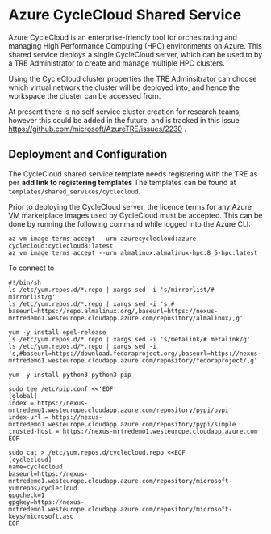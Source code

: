 # Azure CycleCloud Shared Service
Azure CycleCloud is an enterprise-friendly tool for orchestrating and managing High Performance Computing (HPC) environments on Azure. This shared service deploys a single CycleCloud server, which can be used to by a TRE Administrator to create and manage multiple HPC clusters.

Using the CycleCloud cluster properties the TRE Adminsitrator can choose which virtual network the cluster will be deployed into, and hence the workspace the cluster can be accessed from.

At present there is no self service cluster creation for research teams, however this could be added in the future, and is tracked in this issue <https://github.com/microsoft/AzureTRE/issues/2230> .


## Deployment and Configuration

The CycleCloud shared service template needs registering with the TRE as per **add link to registering templates** The templates can be found at `templates/shared_services/cyclecloud`.

Prior to deploying the CycleCloud server, the licence terms for any Azure VM marketplace images used by CycleCloud must be accepted. This can be done by running the following command while logged into the Azure CLI:

```shell
az vm image terms accept --urn azurecyclecloud:azure-cyclecloud:cyclecloud8:latest
az vm image terms accept --urn almalinux:almalinux-hpc:8_5-hpc:latest
```


To connect to 
```shell
#!/bin/sh
ls /etc/yum.repos.d/*.repo | xargs sed -i 's/mirrorlist/# mirrorlist/g'
ls /etc/yum.repos.d/*.repo | xargs sed -i 's,# baseurl=https://repo.almalinux.org/,baseurl=https://nexus-mrtredemo1.westeurope.cloudapp.azure.com/repository/almalinux/,g'

yum -y install epel-release
ls /etc/yum.repos.d/*.repo | xargs sed -i 's/metalink/# metalink/g'
ls /etc/yum.repos.d/*.repo | xargs sed -i 's,#baseurl=https://download.fedoraproject.org/,baseurl=https://nexus-mrtredemo1.westeurope.cloudapp.azure.com/repository/fedoraproject/,g'

yum -y install python3 python3-pip

sudo tee /etc/pip.conf <<'EOF'
[global]
index = https://nexus-mrtredemo1.westeurope.cloudapp.azure.com/repository/pypi/pypi
index-url = https://nexus-mrtredemo1.westeurope.cloudapp.azure.com/repository/pypi/simple
trusted-host = https://nexus-mrtredemo1.westeurope.cloudapp.azure.com
EOF

sudo cat > /etc/yum.repos.d/cyclecloud.repo <<EOF
[cyclecloud]
name=cyclecloud
baseurl=https://nexus-mrtredemo1.westeurope.cloudapp.azure.com/repository/microsoft-yumrepos/cyclecloud
gpgcheck=1
gpgkey=https://nexus-mrtredemo1.westeurope.cloudapp.azure.com/repository/microsoft-keys/microsoft.asc
EOF

```
